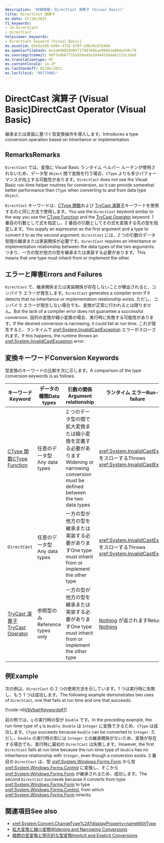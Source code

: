 ```yaml
---
description: '詳細情報: DirectCast 演算子 (Visual Basic)'
title: DirectCast 演算子
ms.date: 07/20/2015
f1_keywords:
- vb.directCast
- directCast
helpviewer_keywords:
- DirectCast keyword [Visual Basic]
ms.assetid: 63e5a1d0-4d9e-4732-bf8f-e90c0c8784b8
ms.openlocfilehash: be1eb4885940571788769bae968b1a094e256c79
ms.sourcegitcommit: ddf7edb67715a5b9a45e3dd44536dabc153c1de0
ms.translationtype: HT
ms.contentlocale: ja-JP
ms.lasthandoff: 02/06/2021
ms.locfileid: "99773902"
---
```

# <a name="directcast-operator-visual-basic"></a><span data-ttu-id="d9e1d-103">DirectCast 演算子 (Visual Basic)</span><span class="sxs-lookup"><span data-stu-id="d9e1d-103">DirectCast Operator (Visual Basic)</span></span>

<span data-ttu-id="d9e1d-104">継承または実装に基づく型変換操作を導入します。</span><span class="sxs-lookup"><span data-stu-id="d9e1d-104">Introduces a type conversion operation based on inheritance or implementation.</span></span>  
  
## <a name="remarks"></a><span data-ttu-id="d9e1d-105">Remarks</span><span class="sxs-lookup"><span data-stu-id="d9e1d-105">Remarks</span></span>  

 <span data-ttu-id="d9e1d-106">`DirectCast` では、変換に Visual Basic ランタイム ヘルパー ルーチンが使用されないため、データ型 `Object` 間で変換を行う場合、`CType` よりも多少パフォーマンスが向上する可能性があります。</span><span class="sxs-lookup"><span data-stu-id="d9e1d-106">`DirectCast` does not use the Visual Basic run-time helper routines for conversion, so it can provide somewhat better performance than `CType` when converting to and from data type `Object`.</span></span>  
  
 <span data-ttu-id="d9e1d-107">`DirectCast` キーワードは、[CType 関数](../functions/ctype-function.md)および [TryCast 演算子](trycast-operator.md)キーワードを使用するのと同じ方法で使用します。</span><span class="sxs-lookup"><span data-stu-id="d9e1d-107">You use the `DirectCast` keyword similar to the way you use the [CType Function](../functions/ctype-function.md) and the [TryCast Operator](trycast-operator.md) keyword.</span></span> <span data-ttu-id="d9e1d-108">1 番目の引数として式を指定し、2 番目の引数としてその式を変換する先の型を指定します。</span><span class="sxs-lookup"><span data-stu-id="d9e1d-108">You supply an expression as the first argument and a type to convert it to as the second argument.</span></span> <span data-ttu-id="d9e1d-109">`DirectCast` には、2 つの引数のデータ型間の継承または実装関係が必要です。</span><span class="sxs-lookup"><span data-stu-id="d9e1d-109">`DirectCast` requires an inheritance or implementation relationship between the data types of the two arguments.</span></span> <span data-ttu-id="d9e1d-110">つまり、一方の型が他方の型を継承または実装する必要があります。</span><span class="sxs-lookup"><span data-stu-id="d9e1d-110">This means that one type must inherit from or implement the other.</span></span>  
  
## <a name="errors-and-failures"></a><span data-ttu-id="d9e1d-111">エラーと障害</span><span class="sxs-lookup"><span data-stu-id="d9e1d-111">Errors and Failures</span></span>  

 <span data-ttu-id="d9e1d-112">`DirectCast` で、継承関係または実装関係が存在しないことが検出されると、コンパイラ エラーが発生します。</span><span class="sxs-lookup"><span data-stu-id="d9e1d-112">`DirectCast` generates a compiler error if it detects that no inheritance or implementation relationship exists.</span></span> <span data-ttu-id="d9e1d-113">ただし、コンパイラ エラーが発生しない場合でも、変換が正常に行われるとは限りません。</span><span class="sxs-lookup"><span data-stu-id="d9e1d-113">But the lack of a compiler error does not guarantee a successful conversion.</span></span> <span data-ttu-id="d9e1d-114">目的の変換が縮小変換の場合、実行時に失敗する可能性があります。</span><span class="sxs-lookup"><span data-stu-id="d9e1d-114">If the desired conversion is narrowing, it could fail at run time.</span></span> <span data-ttu-id="d9e1d-115">これが発生すると、ランタイムで <xref:System.InvalidCastException> エラーがスローされます。</span><span class="sxs-lookup"><span data-stu-id="d9e1d-115">If this happens, the runtime throws an <xref:System.InvalidCastException> error.</span></span>  
  
## <a name="conversion-keywords"></a><span data-ttu-id="d9e1d-116">変換キーワード</span><span class="sxs-lookup"><span data-stu-id="d9e1d-116">Conversion Keywords</span></span>  

 <span data-ttu-id="d9e1d-117">型変換のキーワードの比較を次に示します。</span><span class="sxs-lookup"><span data-stu-id="d9e1d-117">A comparison of the type conversion keywords is as follows.</span></span>  
  
|<span data-ttu-id="d9e1d-118">キーワード</span><span class="sxs-lookup"><span data-stu-id="d9e1d-118">Keyword</span></span>|<span data-ttu-id="d9e1d-119">データの種類</span><span class="sxs-lookup"><span data-stu-id="d9e1d-119">Data types</span></span>|<span data-ttu-id="d9e1d-120">引数の関係</span><span class="sxs-lookup"><span data-stu-id="d9e1d-120">Argument relationship</span></span>|<span data-ttu-id="d9e1d-121">ランタイム エラー</span><span class="sxs-lookup"><span data-stu-id="d9e1d-121">Run-time failure</span></span>|  
|---|---|---|---|  
|[<span data-ttu-id="d9e1d-122">CType 関数</span><span class="sxs-lookup"><span data-stu-id="d9e1d-122">CType Function</span></span>](../functions/ctype-function.md)|<span data-ttu-id="d9e1d-123">任意のデータ型</span><span class="sxs-lookup"><span data-stu-id="d9e1d-123">Any data types</span></span>|<span data-ttu-id="d9e1d-124">2 つのデータ型の間で拡大変換または縮小変換を定義する必要があります</span><span class="sxs-lookup"><span data-stu-id="d9e1d-124">Widening or narrowing conversion must be defined between the two data types</span></span>|<span data-ttu-id="d9e1d-125"><xref:System.InvalidCastException> をスローする</span><span class="sxs-lookup"><span data-stu-id="d9e1d-125">Throws <xref:System.InvalidCastException></span></span>|  
|`DirectCast`|<span data-ttu-id="d9e1d-126">任意のデータ型</span><span class="sxs-lookup"><span data-stu-id="d9e1d-126">Any data types</span></span>|<span data-ttu-id="d9e1d-127">一方の型が他方の型を継承または実装する必要があります</span><span class="sxs-lookup"><span data-stu-id="d9e1d-127">One type must inherit from or implement the other type</span></span>|<span data-ttu-id="d9e1d-128"><xref:System.InvalidCastException> をスローする</span><span class="sxs-lookup"><span data-stu-id="d9e1d-128">Throws <xref:System.InvalidCastException></span></span>|  
|[<span data-ttu-id="d9e1d-129">TryCast 演算子</span><span class="sxs-lookup"><span data-stu-id="d9e1d-129">TryCast Operator</span></span>](trycast-operator.md)|<span data-ttu-id="d9e1d-130">参照型のみ</span><span class="sxs-lookup"><span data-stu-id="d9e1d-130">Reference types only</span></span>|<span data-ttu-id="d9e1d-131">一方の型が他方の型を継承または実装する必要があります</span><span class="sxs-lookup"><span data-stu-id="d9e1d-131">One type must inherit from or implement the other type</span></span>|<span data-ttu-id="d9e1d-132">[Nothing](../nothing.md) が返されます</span><span class="sxs-lookup"><span data-stu-id="d9e1d-132">Returns [Nothing](../nothing.md)</span></span>|  
  
## <a name="example"></a><span data-ttu-id="d9e1d-133">例</span><span class="sxs-lookup"><span data-stu-id="d9e1d-133">Example</span></span>  

 <span data-ttu-id="d9e1d-134">次の例は、`DirectCast` の 2 つの使用方法を示しています。1 つは実行時に失敗し、もう 1 つは成功します。</span><span class="sxs-lookup"><span data-stu-id="d9e1d-134">The following example demonstrates two uses of `DirectCast`, one that fails at run time and one that succeeds.</span></span>  
  
 [!code-vb[VbVbalrKeywords#1](~/samples/snippets/visualbasic/VS_Snippets_VBCSharp/VbVbalrKeywords/VB/Class1.vb#1)]  
  
 <span data-ttu-id="d9e1d-135">前の例では、`q` の実行時の型が `Double` です。</span><span class="sxs-lookup"><span data-stu-id="d9e1d-135">In the preceding example, the run-time type of `q` is `Double`.</span></span> <span data-ttu-id="d9e1d-136">`Double` は `Integer` に変換できるため、`CType` は成功します。</span><span class="sxs-lookup"><span data-stu-id="d9e1d-136">`CType` succeeds because `Double` can be converted to `Integer`.</span></span> <span data-ttu-id="d9e1d-137">ただし、`Double` の実行時の型には `Integer` との継承関係がないため、変換が存在する場合でも、実行時に最初の `DirectCast` は失敗します。</span><span class="sxs-lookup"><span data-stu-id="d9e1d-137">However, the first `DirectCast` fails at run time because the run-time type of `Double` has no inheritance relationship with `Integer`, even though a conversion exists.</span></span> <span data-ttu-id="d9e1d-138">2 番目の `DirectCast` は、型 <xref:System.Windows.Forms.Form> から型 <xref:System.Windows.Forms.Control> に変換し、そこから <xref:System.Windows.Forms.Form> が継承されるため、成功します。</span><span class="sxs-lookup"><span data-stu-id="d9e1d-138">The second `DirectCast` succeeds because it converts from type <xref:System.Windows.Forms.Form> to type <xref:System.Windows.Forms.Control>, from which <xref:System.Windows.Forms.Form> inherits.</span></span>  
  
## <a name="see-also"></a><span data-ttu-id="d9e1d-139">関連項目</span><span class="sxs-lookup"><span data-stu-id="d9e1d-139">See also</span></span>

- <xref:System.Convert.ChangeType%2A?displayProperty=nameWithType>
- [<span data-ttu-id="d9e1d-140">拡大変換と縮小変換</span><span class="sxs-lookup"><span data-stu-id="d9e1d-140">Widening and Narrowing Conversions</span></span>](../../programming-guide/language-features/data-types/widening-and-narrowing-conversions.md)
- [<span data-ttu-id="d9e1d-141">暗黙の型変換と明示的な型変換</span><span class="sxs-lookup"><span data-stu-id="d9e1d-141">Implicit and Explicit Conversions</span></span>](../../programming-guide/language-features/data-types/implicit-and-explicit-conversions.md)
